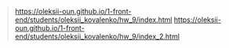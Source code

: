>https://oleksii-oun.github.io/1-front-end/students/oleksii_kovalenko/hw_9/index.html
>https://oleksii-oun.github.io/1-front-end/students/oleksii_kovalenko/hw_9/index_2.html

